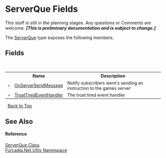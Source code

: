 # ServerQue Fields
This stuff is still in the planning stages. Any questions or Comments are welcome. _**\[This is preliminary documentation and is subject to change.\]**_

The <a href="T_Furcadia_Net_Utils_ServerQue">ServerQue</a> type exposes the following members.


## Fields
&nbsp;<table><tr><th></th><th>Name</th><th>Description</th></tr><tr><td>![Public field](media/pubfield.gif "Public field")</td><td><a href="F_Furcadia_Net_Utils_ServerQue_OnServerSendMessage">OnServerSendMessage</a></td><td>
Notify subscribers were's sending an instruction to the games server</td></tr><tr><td>![Public field](media/pubfield.gif "Public field")</td><td><a href="F_Furcadia_Net_Utils_ServerQue_TroatTiredEventHandler">TroatTiredEventHandler</a></td><td>
The troat tired event handler</td></tr></table>&nbsp;
<a href="#serverque-fields">Back to Top</a>

## See Also


#### Reference
<a href="T_Furcadia_Net_Utils_ServerQue">ServerQue Class</a><br /><a href="N_Furcadia_Net_Utils">Furcadia.Net.Utils Namespace</a><br />